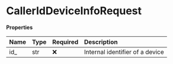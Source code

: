 # CallerIdDeviceInfoRequest

**Properties**

| Name | Type | Required | Description                     |
| :--- | :--- | :------- | :------------------------------ |
| id\_ | str  | ❌       | Internal identifier of a device |

<!-- This file was generated by liblab | https://liblab.com/ -->
